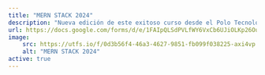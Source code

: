 ```yaml
---
title: "MERN STACK 2024"
description: "Nueva edición de este exitoso curso desde el Polo Tecnológico, para que tengas un mejor futuro, de la mano del Gobierno de La Rioja, CFI, Ministerio de Trabajo, Empleo e Industria, Secretaria de Ciencia y Tecnología, Dir. Gral. de Economía del Conocimiento y el Polo Tecnológico de La Rioja"
url: https://docs.google.com/forms/d/e/1FAIpQLSdPVLfWY6VxCb6UJiOLKp26OuMldhkhKK7tuD92nwZdK0HiNA/viewform
image:
    src: https://utfs.io/f/0d3b56f4-46a3-4627-9851-fb099f038225-axi4vp.jpeg
    alt: "MERN STACK 2024"
active: true
---
```

